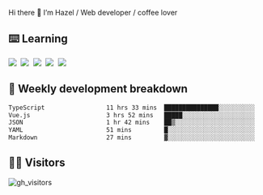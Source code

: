 
Hi there 👋 I’m Hazel / Web developer / coffee lover

## ⌨️ Learning

<samp>
 <a href="https://github.com/vuejs/core"><img src="https://api.iconify.design/logos:vue.svg" /></a>
  <a href="https://github.com/vuejs/core"><img src="https://api.iconify.design/logos:react.svg" /></a>
  <a href="https://github.com/vitejs/vite"><img src="https://api.iconify.design/logos:vitejs.svg" /></a>
  <a href="https://github.com/microsoft/TypeScript"><img src="https://api.iconify.design/logos:typescript-icon.svg" /></a> 
  <a href="https://github.com/unocss/unocss"><img src="https://api.iconify.design/logos:unocss.svg" /></a>
  

</samp>


## 🦀 Weekly development breakdown

<!--START_SECTION:waka-->

```txt
TypeScript                 11 hrs 33 mins  ███████████████░░░░░░░░░░   59.58 %
Vue.js                     3 hrs 52 mins   █████░░░░░░░░░░░░░░░░░░░░   19.96 %
JSON                       1 hr 42 mins    ██▒░░░░░░░░░░░░░░░░░░░░░░   08.81 %
YAML                       51 mins         █░░░░░░░░░░░░░░░░░░░░░░░░   04.44 %
Markdown                   27 mins         ▓░░░░░░░░░░░░░░░░░░░░░░░░   02.39 %
```

<!--END_SECTION:waka-->
## 👬🏻 Visitors

![gh_visitors](https://profile-counter.glitch.me/Hazel-Lin/count.svg)

